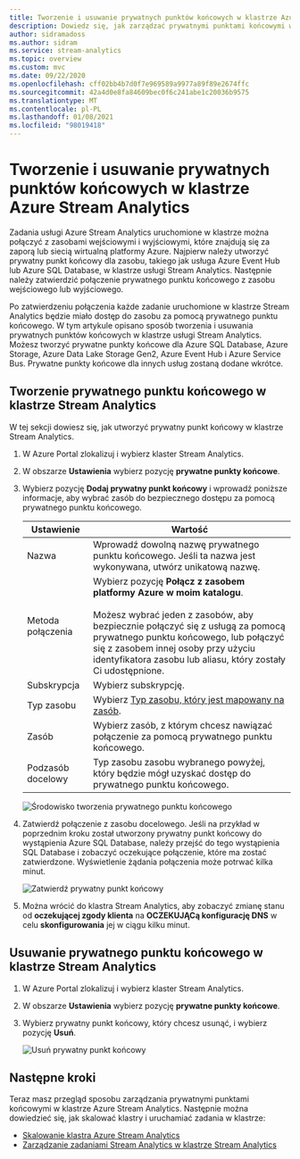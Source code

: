 ```yaml
---
title: Tworzenie i usuwanie prywatnych punktów końcowych w klastrze Azure Stream Analytics
description: Dowiedz się, jak zarządzać prywatnymi punktami końcowymi w klastrze Azure Stream Analytics.
author: sidramadoss
ms.author: sidram
ms.service: stream-analytics
ms.topic: overview
ms.custom: mvc
ms.date: 09/22/2020
ms.openlocfilehash: cff02bb4b7d0f7e969589a9977a89f89e2674ffc
ms.sourcegitcommit: 42a4d0e8fa84609bec0f6c241abe1c20036b9575
ms.translationtype: MT
ms.contentlocale: pl-PL
ms.lasthandoff: 01/08/2021
ms.locfileid: "98019418"
---
```

# <a name="create-and-delete-private-endpoints-in-an-azure-stream-analytics-cluster"></a>Tworzenie i usuwanie prywatnych punktów końcowych w klastrze Azure Stream Analytics

Zadania usługi Azure Stream Analytics uruchomione w klastrze można połączyć z zasobami wejściowymi i wyjściowymi, które znajdują się za zaporą lub siecią wirtualną platformy Azure. Najpierw należy utworzyć prywatny punkt końcowy dla zasobu, takiego jak usługa Azure Event Hub lub Azure SQL Database, w klastrze usługi Stream Analytics. Następnie należy zatwierdzić połączenie prywatnego punktu końcowego z zasobu wejściowego lub wyjściowego.

Po zatwierdzeniu połączenia każde zadanie uruchomione w klastrze Stream Analytics będzie miało dostęp do zasobu za pomocą prywatnego punktu końcowego. W tym artykule opisano sposób tworzenia i usuwania prywatnych punktów końcowych w klastrze usługi Stream Analytics. Możesz tworzyć prywatne punkty końcowe dla Azure SQL Database, Azure Storage, Azure Data Lake Storage Gen2, Azure Event Hub i Azure Service Bus. Prywatne punkty końcowe dla innych usług zostaną dodane wkrótce. 

## <a name="create-private-endpoint-in-stream-analytics-cluster"></a>Tworzenie prywatnego punktu końcowego w klastrze Stream Analytics

W tej sekcji dowiesz się, jak utworzyć prywatny punkt końcowy w klastrze Stream Analytics.

1. W Azure Portal zlokalizuj i wybierz klaster Stream Analytics.

1. W obszarze **Ustawienia** wybierz pozycję **prywatne punkty końcowe**.

1. Wybierz pozycję **Dodaj prywatny punkt końcowy** i wprowadź poniższe informacje, aby wybrać zasób do bezpiecznego dostępu za pomocą prywatnego punktu końcowego.

   |Ustawienie|Wartość|
   |---|---|
   |Nazwa|Wprowadź dowolną nazwę prywatnego punktu końcowego. Jeśli ta nazwa jest wykonywana, utwórz unikatową nazwę.|
   |Metoda połączenia|Wybierz pozycję **Połącz z zasobem platformy Azure w moim katalogu**.<br><br>Możesz wybrać jeden z zasobów, aby bezpiecznie połączyć się z usługą za pomocą prywatnego punktu końcowego, lub połączyć się z zasobem innej osoby przy użyciu identyfikatora zasobu lub aliasu, który zostały Ci udostępnione.|
   |Subskrypcja|Wybierz subskrypcję.|
   |Typ zasobu|Wybierz [Typ zasobu, który jest mapowany na zasób](../private-link/private-endpoint-overview.md#private-link-resource).|
   |Zasób|Wybierz zasób, z którym chcesz nawiązać połączenie za pomocą prywatnego punktu końcowego.|
   |Podzasób docelowy|Typ zasobu zasobu wybranego powyżej, który będzie mógł uzyskać dostęp do prywatnego punktu końcowego.|

   ![Środowisko tworzenia prywatnego punktu końcowego](./media/private-endpoints/create-private-endpoint.png)

1. Zatwierdź połączenie z zasobu docelowego. Jeśli na przykład w poprzednim kroku został utworzony prywatny punkt końcowy do wystąpienia Azure SQL Database, należy przejść do tego wystąpienia SQL Database i zobaczyć oczekujące połączenie, które ma zostać zatwierdzone. Wyświetlenie żądania połączenia może potrwać kilka minut.

    ![Zatwierdź prywatny punkt końcowy](./media/private-endpoints/approve-private-endpoint.png)

1. Można wrócić do klastra Stream Analytics, aby zobaczyć zmianę stanu od **oczekującej zgody klienta** na **OCZEKUJĄCą konfigurację DNS** w celu **skonfigurowania** jej w ciągu kilku minut.

## <a name="delete-a-private-endpoint-in-a-stream-analytics-cluster"></a>Usuwanie prywatnego punktu końcowego w klastrze Stream Analytics

1. W Azure Portal zlokalizuj i wybierz klaster Stream Analytics.

1. W obszarze **Ustawienia** wybierz pozycję **prywatne punkty końcowe**.

1. Wybierz prywatny punkt końcowy, który chcesz usunąć, i wybierz pozycję **Usuń**.

   ![Usuń prywatny punkt końcowy](./media/private-endpoints/delete-private-endpoint.png)

## <a name="next-steps"></a>Następne kroki

Teraz masz przegląd sposobu zarządzania prywatnymi punktami końcowymi w klastrze Azure Stream Analytics. Następnie można dowiedzieć się, jak skalować klastry i uruchamiać zadania w klastrze:

* [Skalowanie klastra Azure Stream Analytics](scale-cluster.md)
* [Zarządzanie zadaniami Stream Analytics w klastrze Stream Analytics](manage-jobs-cluster.md)
